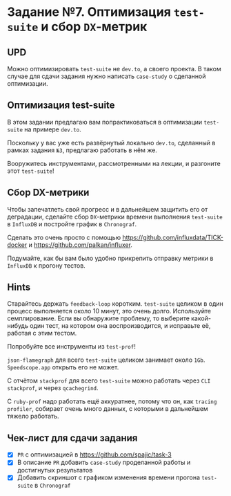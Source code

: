 # Задание №7. Оптимизация `test-suite` и сбор `DX`-метрик

## UPD

Можно оптимизировать `test-suite` не `dev.to`, а своего проекта.
В таком случае для сдачи задания нужно написать `case-study` о сделанной оптимизации.

## Оптимизация test-suite

В этом задании предлагаю вам попрактиковаться в оптимизации `test-suite` на примере `dev.to`.

Поскольку у вас уже есть развёрнутый локально `dev.to`, сделанный в рамках задания `№3`, предлагаю работать в нём же.

Вооружитесь инструментами, рассмотренными на лекции, и разгоните этот `test-suite`!

## Сбор DX-метрики

Чтобы запечатлеть свой прогресс и в дальнейшем защитить его от деградации, сделайте сбор `DX`-метрики времени выполнения `test-suite` в `InfluxDB` и постройте график в `Chronograf`.

Сделать это очень просто с помощью https://github.com/influxdata/TICK-docker и https://github.com/palkan/influxer.

Подумайте, как бы вам было удобно прикрепить отправку метрики в `InfluxDB` к прогону тестов.

## Hints

Старайтесь держать `feedback-loop` коротким. `test-suite` целиком в один процесс выполняется около 10 минут, это очень долго. Используйте семплирование. Если вы обнаружите проблему, то выберите какой-нибудь один тест, на котором она воспроизводится, и исправьте её, работая с этим тестом.

Попробуйте все инструменты из `test-prof`!

`json-flamegraph` для всего `test-suite` целиком занимает около `1Gb`. `Speedscope.app` открыть его не может.

C отчётом `stackprof` для всего `test-suite` можно работать через `CLI stackprof`, и через `qcachegrind`.

С `ruby-prof` надо работать ещё аккуратнее, потому что он, как `tracing profiler`, собирает очень много данных, с которыми в дальнейшем тяжело работать.


## Чек-лист для сдачи задания
- [x] `PR` с оптимизацией в https://github.com/spajic/task-3
- [x] В описание `PR` добавить `case-study` проделанной работы и достигнутых результатов
- [x] Добавить скриншот с графиком изменения времени прогона `test-suite` в `Chronograf`
